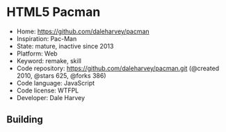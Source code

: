 # HTML5 Pacman

- Home: https://github.com/daleharvey/pacman
- Inspiration: Pac-Man
- State: mature, inactive since 2013
- Platform: Web
- Keyword: remake, skill
- Code repository: https://github.com/daleharvey/pacman.git (@created 2010, @stars 625, @forks 386)
- Code language: JavaScript
- Code license: WTFPL
- Developer: Dale  Harvey

## Building
